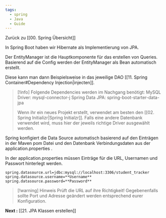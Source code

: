 ```yaml
---
tags:
  - spring
  - Java
  - Guide
---
```

Zurück zu [[00. Spring Übersicht]]

In Spring Boot haben wir Hibernate als Implementierung von JPA. 

Der EntityManager ist die Hauptkomponente für das erstellen von Queries. Basierend auf die Config werden der EntityManager als Bean automatisch erstellt.

Diese kann man dann Beispielsweise in das jeweilige DAO [[11. Spring Container#Dependency Injection|injecten]]. 

> [!info]
>Folgende Dependencies werden im Nachgang benötigt:
>MySQL Driver: mysql-connector-j
>Spring Data JPA: spring-boot-starter-data-jpa
>
>Wenn ihr ein neues Projekt erstellt, verwendet am besten den [[02. Spring Initializr|Spring Initialzr]].
>Falls eine andere Datenbank verwendet wird, muss hier der jeweils richtige Driver ausgewählt werden.

Spring konfigiert die Data Source automatisch basierend auf den Einträgen in der Maven pom Datei und den Datenbank Verbindungsdaten aus der application.properties . 

In der application.properties müssen Einträge für die URL, Usernamen und Passwort hinterlegt werden.

```properties
spring.datasource.url=jdbc:mysql://localhost:3306/student_tracker
spring.datasource.username=**Username**
spring.datasource.password=**Password**
```

>[!warning] Hinweis
>Prüft die URL auf ihre Richtigkeit! Gegebenenfalls sollte Port und Adresse geändert werden entsprechend eurer Konfiguration.






**Next :** [[21. JPA Klassen erstellen]]